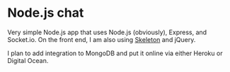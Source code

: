 Node.js chat
======

Very simple Node.js app that uses Node.js (obviously), Express, and Socket.io.
On the front end, I am also using [Skeleton](http://getskeleton.com/) and jQuery.

I plan to add integration to MongoDB and put it online via either Heroku or Digital Ocean.